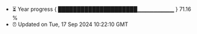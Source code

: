 - ⏳ Year progress { █████████████████████▁▁▁▁▁▁▁▁▁ } 71.16 %
- ⏰ Updated on Tue, 17 Sep 2024 10:22:10 GMT

